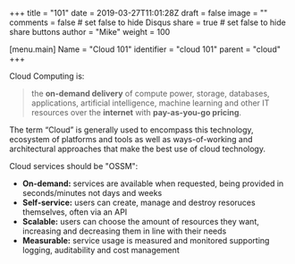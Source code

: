 +++
title = "101"
date = 2019-03-27T11:01:28Z
draft = false
image = ""
comments = false # set false to hide Disqus
share = true	# set false to hide share buttons
author = "Mike"
weight = 100

[menu.main] 
    Name = "Cloud 101" 
    identifier = "cloud 101"
    parent = "cloud"
+++

Cloud Computing is:

>the **on-demand delivery** of compute power, storage, databases, applications, artificial intelligence, machine learning and other IT resources
over the **internet** with **pay-as-you-go pricing**.

The term “Cloud” is generally used to encompass this technology, ecosystem of platforms and tools as well as ways-of-working and architectural approaches that make the best use of cloud technology. 

Cloud services should be "OSSM":

  * **On-demand:** services are available when requested, being provided in seconds/minutes not days and weeks
  * **Self-service:** users can create, manage and destroy resoruces themselves, often via an API
  * **Scalable:** users can choose the amount of resources they want, increasing and decreasing them in line with their needs
  * **Measurable:** service usage is measured and monitored supporting logging, auditability and cost management